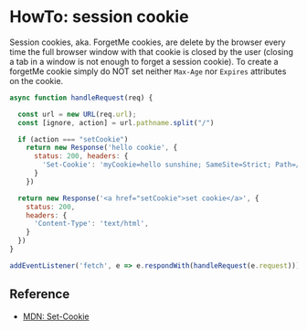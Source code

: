 # HowTo: session cookie

Session cookies, aka. ForgetMe cookies, are delete by the browser every time the full browser window with that cookie is closed by the user (closing a tab in a window is not enough to forget a session cookie). To create a forgetMe cookie simply do NOT set neither `Max-Age` nor `Expires` attributes on the cookie.

```javascript
async function handleRequest(req) {

  const url = new URL(req.url);
  const [ignore, action] = url.pathname.split("/")

  if (action === "setCookie")
    return new Response('hello cookie', {
      status: 200, headers: {
        'Set-Cookie': 'myCookie=hello sunshine; SameSite=Strict; Path=/;'
      }
    })

  return new Response('<a href="setCookie">set cookie</a>', {
    status: 200,
    headers: {
      'Content-Type': 'text/html',
    }
  })
}

addEventListener('fetch', e => e.respondWith(handleRequest(e.request)));
```

## Reference

* [MDN: Set-Cookie ](https://developer.mozilla.org/en-US/docs/Web/HTTP/Headers/Set-Cookie)